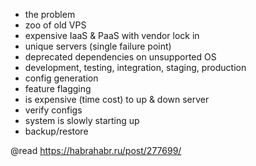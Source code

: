 - the problem
 - zoo of old VPS
 - expensive IaaS & PaaS with vendor lock in
 - unique servers (single failure point)
 - deprecated dependencies on unsupported OS
 - development, testing, integration, staging, production
 - config generation
 - feature flagging
 - is expensive (time cost) to up & down server
  - verify configs
  - system is slowly starting up
  - backup/restore
 
 @read https://habrahabr.ru/post/277699/
